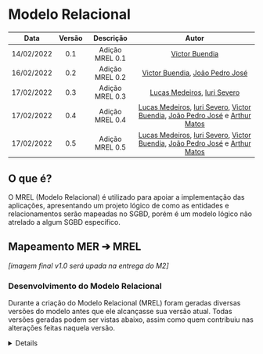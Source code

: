 # Modelo Relacional

|    Data    | Versão | Descrição | Autor |
| :---: | :----: | :---: | :---: |
| 14/02/2022 | 0.1 | Adição MREL 0.1 | [Victor Buendia](https://github.com/Victor-Buendia) |
| 16/02/2022 | 0.2 | Adição MREL 0.2 | [Victor Buendia](https://github.com/Victor-Buendia), [João Pedro José](https://github.com/sudjoao) |
| 17/02/2022 | 0.3 | Adição MREL 0.3 | [Lucas Medeiros](https://github.com/medeiroslucas), [Iuri Severo](https://github.com/iurisevero) |
| 17/02/2022 | 0.4 | Adição MREL 0.4 | [Lucas Medeiros](https://github.com/medeiroslucas), [Iuri Severo](https://github.com/iurisevero), [Victor Buendia](https://github.com/Victor-Buendia), [João Pedro José](https://github.com/sudjoao) e [Arthur Matos](https://github.com/Arthur-Gaudium)  |
| 17/02/2022 | 0.5 | Adição MREL 0.5 | [Lucas Medeiros](https://github.com/medeiroslucas), [Iuri Severo](https://github.com/iurisevero), [Victor Buendia](https://github.com/Victor-Buendia), [João Pedro José](https://github.com/sudjoao) e [Arthur Matos](https://github.com/Arthur-Gaudium)  |


## O que é?

O MREL (Modelo Relacional) é utilizado para apoiar a implementação das aplicações, apresentando um projeto lógico de como as entidades e relacionamentos serão mapeadas no SGBD, porém é um modelo lógico não atrelado a algum SGBD específico.

## Mapeamento MER ➔ MREL

*[imagem final v1.0 será upada na entrega do M2]*

### Desenvolvimento do Modelo Relacional

Durante a criação do Modelo Relacional (MREL) foram geradas diversas versões do modelo antes que ele alcançasse sua versão atual. Todas versões geradas podem ser vistas abaixo, assim como quem contribuiu nas alterações feitas naquela versão.

<details>

<details>
<summary>Clique para apresentar a versão 0.5 do MREL</summary>

As modificações realizadas nesta versão foram:
- Mapeamento das alguns relacionamentos 1:N :
    - Pokémon \<referencia> Instancia Pokémon;
    - Treinador \<captura> Instancia Pokémon;
    - Pokedex \<registra> Pokémon;
    - Mochila \<guarda> Instancia Item;
    - Posição \<forma> Região.
    - Mapa \<contem> Região.
    - Região \<possui> Tipo.
    
Nesta etapa iniciamos o passo 4 de mapear relacionamentos 1:N.

![MREL v0.5](../Assets/Images/MREL/MRELv0.5.png)

**Autor(es):** Todos os membros <br><br>
</details>

<details>
<summary>Clique para apresentar a versão 0.4 do MREL</summary>

As modificações realizadas nesta versão foram:
- Mapeamento das alguns relacionamentos 1:1 :
    - Posição \<contem> Instancia Pokémon;
    - Posição \<comporta> Instancia Item;
    - Treinador \<possui> Pokedex;
    - Tipo \<forma> Evostone;
    - Posição \<contém> Treinador.
    - Pokémon \<evolui> Pokémon.
    
Nesta etapa iniciamos o passo 3 de mapear relacionamentos 1:1.

![MREL v0.4](../Assets/Images/MREL/MRELv0.4.png)

**Autor(es):** Todos os membros <br><br>

</details>

<details>
<summary>Clique para apresentar a versão 0.3 do MREL</summary>

As modificações realizadas nesta versão foram:
- Mapeamento das entidades fracas:
    - Instância de Candy
    - Instância de Berry
    - Instância de Pokebola
    
Nesta etapa continuamos o passo 2 de mapear entidades fracas.

![MREL v0.3](../Assets/Images/MREL/MRELv0.3.png)

**Autor(es):** [Lucas Medeiros](https://github.com/medeiroslucas), [Iuri Severo](https://github.com/iurisevero) <br><br>

</details>

<details>
<summary>Clique para apresentar a versão 0.2 do MREL</summary>

As modificações realizadas nesta versão foram:
- Mapeamento das entidades:
    - Instância de Pokemón
    - EvoStone
    - Candy
    - Berry
    - Pokebola
    - NPC
    - Pokedex
    - Treinador
    
Nesta etapa finalizamos o passo 1 de mapear todas as entidades e começamos a etapa 2 de mapear entidades fracas *(Instância de Pokemón)*.

![MREL v0.2](../Assets/Images/MREL/MRELv0.2.png)

**Autor(es):** [Victor Buendia](https://github.com/Victor-Buendia), [João Pedro José](https://github.com/sudjoao)<br><br>

</details>

<details>
<summary>Clique para apresentar a versão 0.1 do MREL</summary>

![MREL v0.1](../Assets/Images/MREL/MRELv0.1.png)

**Autor(es):** [Victor Buendia](https://github.com/Victor-Buendia)<br><br>

</details>
